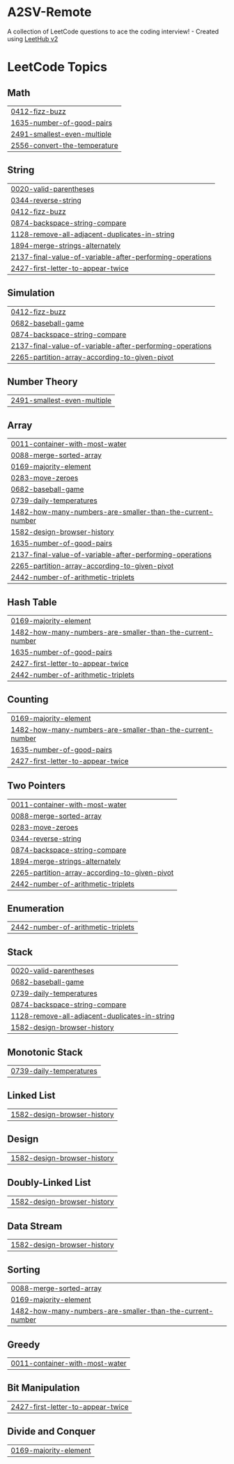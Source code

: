 # A2SV-Remote
A collection of LeetCode questions to ace the coding interview! - Created using [LeetHub v2](https://github.com/arunbhardwaj/LeetHub-2.0)

<!---LeetCode Topics Start-->
# LeetCode Topics
## Math
|  |
| ------- |
| [0412-fizz-buzz](https://github.com/haju35/A2SV-Remote/tree/master/0412-fizz-buzz) |
| [1635-number-of-good-pairs](https://github.com/haju35/A2SV-Remote/tree/master/1635-number-of-good-pairs) |
| [2491-smallest-even-multiple](https://github.com/haju35/A2SV-Remote/tree/master/2491-smallest-even-multiple) |
| [2556-convert-the-temperature](https://github.com/haju35/A2SV-Remote/tree/master/2556-convert-the-temperature) |
## String
|  |
| ------- |
| [0020-valid-parentheses](https://github.com/haju35/A2SV-Remote/tree/master/0020-valid-parentheses) |
| [0344-reverse-string](https://github.com/haju35/A2SV-Remote/tree/master/0344-reverse-string) |
| [0412-fizz-buzz](https://github.com/haju35/A2SV-Remote/tree/master/0412-fizz-buzz) |
| [0874-backspace-string-compare](https://github.com/haju35/A2SV-Remote/tree/master/0874-backspace-string-compare) |
| [1128-remove-all-adjacent-duplicates-in-string](https://github.com/haju35/A2SV-Remote/tree/master/1128-remove-all-adjacent-duplicates-in-string) |
| [1894-merge-strings-alternately](https://github.com/haju35/A2SV-Remote/tree/master/1894-merge-strings-alternately) |
| [2137-final-value-of-variable-after-performing-operations](https://github.com/haju35/A2SV-Remote/tree/master/2137-final-value-of-variable-after-performing-operations) |
| [2427-first-letter-to-appear-twice](https://github.com/haju35/A2SV-Remote/tree/master/2427-first-letter-to-appear-twice) |
## Simulation
|  |
| ------- |
| [0412-fizz-buzz](https://github.com/haju35/A2SV-Remote/tree/master/0412-fizz-buzz) |
| [0682-baseball-game](https://github.com/haju35/A2SV-Remote/tree/master/0682-baseball-game) |
| [0874-backspace-string-compare](https://github.com/haju35/A2SV-Remote/tree/master/0874-backspace-string-compare) |
| [2137-final-value-of-variable-after-performing-operations](https://github.com/haju35/A2SV-Remote/tree/master/2137-final-value-of-variable-after-performing-operations) |
| [2265-partition-array-according-to-given-pivot](https://github.com/haju35/A2SV-Remote/tree/master/2265-partition-array-according-to-given-pivot) |
## Number Theory
|  |
| ------- |
| [2491-smallest-even-multiple](https://github.com/haju35/A2SV-Remote/tree/master/2491-smallest-even-multiple) |
## Array
|  |
| ------- |
| [0011-container-with-most-water](https://github.com/haju35/A2SV-Remote/tree/master/0011-container-with-most-water) |
| [0088-merge-sorted-array](https://github.com/haju35/A2SV-Remote/tree/master/0088-merge-sorted-array) |
| [0169-majority-element](https://github.com/haju35/A2SV-Remote/tree/master/0169-majority-element) |
| [0283-move-zeroes](https://github.com/haju35/A2SV-Remote/tree/master/0283-move-zeroes) |
| [0682-baseball-game](https://github.com/haju35/A2SV-Remote/tree/master/0682-baseball-game) |
| [0739-daily-temperatures](https://github.com/haju35/A2SV-Remote/tree/master/0739-daily-temperatures) |
| [1482-how-many-numbers-are-smaller-than-the-current-number](https://github.com/haju35/A2SV-Remote/tree/master/1482-how-many-numbers-are-smaller-than-the-current-number) |
| [1582-design-browser-history](https://github.com/haju35/A2SV-Remote/tree/master/1582-design-browser-history) |
| [1635-number-of-good-pairs](https://github.com/haju35/A2SV-Remote/tree/master/1635-number-of-good-pairs) |
| [2137-final-value-of-variable-after-performing-operations](https://github.com/haju35/A2SV-Remote/tree/master/2137-final-value-of-variable-after-performing-operations) |
| [2265-partition-array-according-to-given-pivot](https://github.com/haju35/A2SV-Remote/tree/master/2265-partition-array-according-to-given-pivot) |
| [2442-number-of-arithmetic-triplets](https://github.com/haju35/A2SV-Remote/tree/master/2442-number-of-arithmetic-triplets) |
## Hash Table
|  |
| ------- |
| [0169-majority-element](https://github.com/haju35/A2SV-Remote/tree/master/0169-majority-element) |
| [1482-how-many-numbers-are-smaller-than-the-current-number](https://github.com/haju35/A2SV-Remote/tree/master/1482-how-many-numbers-are-smaller-than-the-current-number) |
| [1635-number-of-good-pairs](https://github.com/haju35/A2SV-Remote/tree/master/1635-number-of-good-pairs) |
| [2427-first-letter-to-appear-twice](https://github.com/haju35/A2SV-Remote/tree/master/2427-first-letter-to-appear-twice) |
| [2442-number-of-arithmetic-triplets](https://github.com/haju35/A2SV-Remote/tree/master/2442-number-of-arithmetic-triplets) |
## Counting
|  |
| ------- |
| [0169-majority-element](https://github.com/haju35/A2SV-Remote/tree/master/0169-majority-element) |
| [1482-how-many-numbers-are-smaller-than-the-current-number](https://github.com/haju35/A2SV-Remote/tree/master/1482-how-many-numbers-are-smaller-than-the-current-number) |
| [1635-number-of-good-pairs](https://github.com/haju35/A2SV-Remote/tree/master/1635-number-of-good-pairs) |
| [2427-first-letter-to-appear-twice](https://github.com/haju35/A2SV-Remote/tree/master/2427-first-letter-to-appear-twice) |
## Two Pointers
|  |
| ------- |
| [0011-container-with-most-water](https://github.com/haju35/A2SV-Remote/tree/master/0011-container-with-most-water) |
| [0088-merge-sorted-array](https://github.com/haju35/A2SV-Remote/tree/master/0088-merge-sorted-array) |
| [0283-move-zeroes](https://github.com/haju35/A2SV-Remote/tree/master/0283-move-zeroes) |
| [0344-reverse-string](https://github.com/haju35/A2SV-Remote/tree/master/0344-reverse-string) |
| [0874-backspace-string-compare](https://github.com/haju35/A2SV-Remote/tree/master/0874-backspace-string-compare) |
| [1894-merge-strings-alternately](https://github.com/haju35/A2SV-Remote/tree/master/1894-merge-strings-alternately) |
| [2265-partition-array-according-to-given-pivot](https://github.com/haju35/A2SV-Remote/tree/master/2265-partition-array-according-to-given-pivot) |
| [2442-number-of-arithmetic-triplets](https://github.com/haju35/A2SV-Remote/tree/master/2442-number-of-arithmetic-triplets) |
## Enumeration
|  |
| ------- |
| [2442-number-of-arithmetic-triplets](https://github.com/haju35/A2SV-Remote/tree/master/2442-number-of-arithmetic-triplets) |
## Stack
|  |
| ------- |
| [0020-valid-parentheses](https://github.com/haju35/A2SV-Remote/tree/master/0020-valid-parentheses) |
| [0682-baseball-game](https://github.com/haju35/A2SV-Remote/tree/master/0682-baseball-game) |
| [0739-daily-temperatures](https://github.com/haju35/A2SV-Remote/tree/master/0739-daily-temperatures) |
| [0874-backspace-string-compare](https://github.com/haju35/A2SV-Remote/tree/master/0874-backspace-string-compare) |
| [1128-remove-all-adjacent-duplicates-in-string](https://github.com/haju35/A2SV-Remote/tree/master/1128-remove-all-adjacent-duplicates-in-string) |
| [1582-design-browser-history](https://github.com/haju35/A2SV-Remote/tree/master/1582-design-browser-history) |
## Monotonic Stack
|  |
| ------- |
| [0739-daily-temperatures](https://github.com/haju35/A2SV-Remote/tree/master/0739-daily-temperatures) |
## Linked List
|  |
| ------- |
| [1582-design-browser-history](https://github.com/haju35/A2SV-Remote/tree/master/1582-design-browser-history) |
## Design
|  |
| ------- |
| [1582-design-browser-history](https://github.com/haju35/A2SV-Remote/tree/master/1582-design-browser-history) |
## Doubly-Linked List
|  |
| ------- |
| [1582-design-browser-history](https://github.com/haju35/A2SV-Remote/tree/master/1582-design-browser-history) |
## Data Stream
|  |
| ------- |
| [1582-design-browser-history](https://github.com/haju35/A2SV-Remote/tree/master/1582-design-browser-history) |
## Sorting
|  |
| ------- |
| [0088-merge-sorted-array](https://github.com/haju35/A2SV-Remote/tree/master/0088-merge-sorted-array) |
| [0169-majority-element](https://github.com/haju35/A2SV-Remote/tree/master/0169-majority-element) |
| [1482-how-many-numbers-are-smaller-than-the-current-number](https://github.com/haju35/A2SV-Remote/tree/master/1482-how-many-numbers-are-smaller-than-the-current-number) |
## Greedy
|  |
| ------- |
| [0011-container-with-most-water](https://github.com/haju35/A2SV-Remote/tree/master/0011-container-with-most-water) |
## Bit Manipulation
|  |
| ------- |
| [2427-first-letter-to-appear-twice](https://github.com/haju35/A2SV-Remote/tree/master/2427-first-letter-to-appear-twice) |
## Divide and Conquer
|  |
| ------- |
| [0169-majority-element](https://github.com/haju35/A2SV-Remote/tree/master/0169-majority-element) |
<!---LeetCode Topics End-->